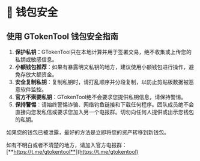 # 🔰 钱包安全

## **使用 GTokenTool 钱包安全指南**

1. **保护私钥：**&#x47;TokenTool只在本地计算并用于签署交易，绝不收集或上传您的私钥或敏感信息。
2. **小额钱包推荐**：如果有暴露明文私钥的地方，建议使用小额钱包进行操作，避免存放大额资金。
3. **安全复制私钥**：复制私钥时，请打乱顺序并分段复制，以防止剪贴板数据被恶意软件监控。
4. **官方不索要私钥**：GTokenTool绝不会要求您提供私钥信息，请保持警惕。
5. **保持警惕**：请始终警惕诈骗、网络钓鱼链接和下载任何程序。团队成员绝不会直接向您发私信或要求您加入另一个电报群。切勿向任何人提供或出示您钱包的私钥。

如果您的钱包已被泄露，最好的方法是立即将您的资产转移到新钱包。



如有不明白或者不清楚的地方，请加入官方电报群：[**https://t.me/gtokentool**](https://t.me/gtokentool)
